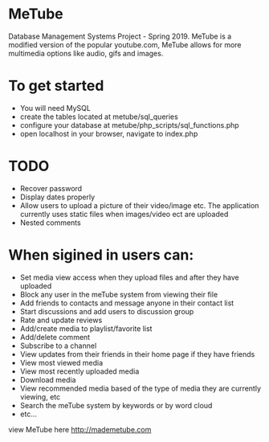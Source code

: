 # MeTube
Database Management Systems Project - Spring 2019. 
MeTube is a modified version of the popular youtube.com, MeTube allows for more multimedia options like audio, gifs and images.

# To get started
- You will need MySQL
- create the tables located at metube/sql_queries
- configure your database at metube/php_scripts/sql_functions.php
- open localhost in your browser, navigate to index.php

# TODO
- Recover password
- Display dates properly
- Allow users to upload a picture of their video/image etc. The application currently uses static files when images/video ect are uploaded
- Nested comments

# When sigined in users can: 
- Set media view access when they upload files and after they have uploaded
- Block any user in the meTube system from viewing their file
- Add friends to contacts and message anyone in their contact list
- Start discussions and add users to discussion group
- Rate and update reviews
- Add/create media to playlist/favorite list
- Add/delete comment
- Subscribe to a channel
- View updates from their friends in their home page if they have friends
- View most viewed media
- View most recently uploaded media
- Download media
- View recommended media based of the type of media they are currently viewing, etc
- Search the meTube system by keywords or by word cloud
- etc...

view MeTube here http://mademetube.com
